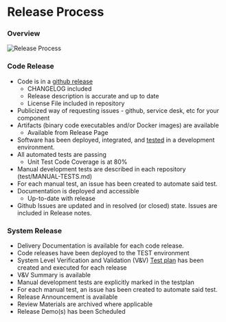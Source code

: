 # Release Process

### Overview

![Release Process](https://user-images.githubusercontent.com/59702631/157528324-35df60f5-2bf1-444e-9612-46a844b578ea.png)

### Code Release

* Code is in a [github release](https://docs.github.com/en/repositories/releasing-projects-on-github)
  * CHANGELOG included
  * Release description is accurate and up to date
  * License File included in repository
* Publicized way of requesting issues - github, service desk, etc for your component
* Artifacts (binary code executables and/or Docker images) are available
  * Available from Release Page
* Software has been deployed, integrated, and [tested](https://github.com/unity-sds/unity-project-management/wiki/Testing) in a development environment.
* All automated tests are passing
  * Unit Test Code Coverage is at 80%
* Manual development tests are described in each repository (test/MANUAL-TESTS.md)
* For each manual test, an issue has been created to automate said test.
* Documentation is deployed and accessible
  * Up-to-date with release
* Github Issues are updated and in resolved (or closed) state. Issues are included in Release notes.

### System Release

* Delivery Documentation is available for each code release.
* Code releases have been deployed to the TEST environment
* System Level Verification and Validation (V\&V) [Test plan](https://github.com/unity-sds/unity-project-management/wiki/Testing) has been created and executed for each release
* V\&V Summary is available
* Manual development tests are explicitly marked in the testplan
* For each manual test, an issue has been created to automate said test.
* Release Announcement is available
* Review Materials are archived where applicable
* Release Demo(s) has been Scheduled
